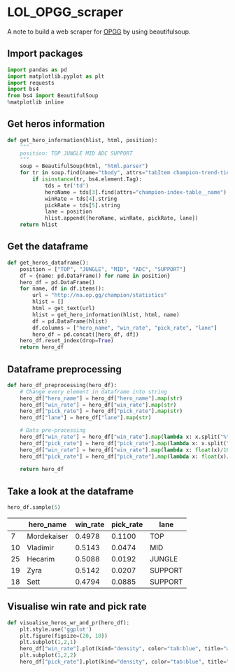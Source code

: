 # LOL_OPGG_scraper
A note to build a web scraper for [OPGG](http://na.op.gg/champion/statistics) by using beautifulsoup.

## Import packages
```python
import pandas as pd
import matplotlib.pyplot as plt
import requests
import bs4
from bs4 import BeautifulSoup
%matplotlib inline
```

## Get heros information
```python
def get_hero_information(hlist, html, position):
    """
    position: TOP JUNGLE MID ADC SUPPORT
    """
    soup = BeautifulSoup(html, "html.parser")
    for tr in soup.find(name="tbody", attrs="tabItem champion-trend-tier-{}".format(position)).children:
        if isinstance(tr, bs4.element.Tag):
            tds = tr('td')
            heroName = tds[3].find(attrs="champion-index-table__name").string
            winRate = tds[4].string
            pickRate = tds[5].string
            lane = position
            hlist.append([heroName, winRate, pickRate, lane])
    return hlist
```

## Get the dataframe
```python
def get_heros_dataframe():
    position = ["TOP", "JUNGLE", "MID", "ADC", "SUPPORT"]
    df = {name: pd.DataFrame() for name in position}
    hero_df = pd.DataFrame()
    for name, df in df.items():
        url = "http://na.op.gg/champion/statistics"
        hlist = []
        html = get_text(url)
        hlist = get_hero_information(hlist, html, name)
        df = pd.DataFrame(hlist)
        df.columns = ["hero_name", "win_rate", "pick_rate", "lane"]
        hero_df = pd.concat([hero_df, df])
    hero_df.reset_index(drop=True)
    return hero_df
```

## Dataframe preprocessing
```python
def hero_df_preprocessing(hero_df):
    # Change every element in dataframe into string
    hero_df["hero_name"] = hero_df["hero_name"].map(str)
    hero_df["win_rate"] = hero_df["win_rate"].map(str)
    hero_df["pick_rate"] = hero_df["pick_rate"].map(str)
    hero_df["lane"] = hero_df["lane"].map(str)

    # Data pre-processing
    hero_df["win_rate"] = hero_df["win_rate"].map(lambda x: x.split("%")[0])
    hero_df["pick_rate"] = hero_df["pick_rate"].map(lambda x: x.split("%")[0])
    hero_df["win_rate"] = hero_df["win_rate"].map(lambda x: float(x)/100)
    hero_df["pick_rate"] = hero_df["pick_rate"].map(lambda x: float(x)/100)
    
    return hero_df
```

## Take a look at the dataframe
```python
hero_df.sample(5)
```

|| hero_name | win_rate | pick_rate | lane |
| --- | --- | --- | --- | --- |
| 7 | Mordekaiser | 0.4978 | 0.1100 | TOP |
| 10 | Vladimir | 0.5143 | 0.0474 | MID |
| 25 | Hecarim | 0.5088 | 0.0192 | JUNGLE |
| 19 | Zyra | 0.5142 | 0.0207 | SUPPORT |
| 18 | Sett | 0.4794 | 0.0885 | SUPPORT |

## Visualise win rate and pick rate
```python
def visualise_heros_wr_and_pr(hero_df):
    plt.style.use('ggplot')
    plt.figure(figsize=(20, 10))
    plt.subplot(1,2,1)
    hero_df["win_rate"].plot(kind="density", color="tab:blue", title="win rate")
    plt.subplot(1,2,2)
    hero_df["pick_rate"].plot(kind="density", color="tab:blue", title="pick rate")
```
